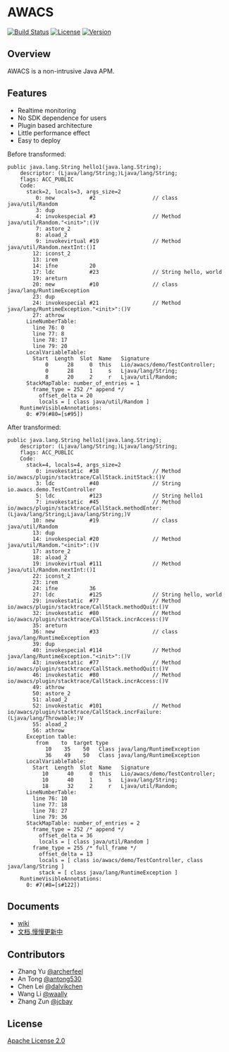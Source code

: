 # AWACS
[![Build Status](https://travis-ci.org/Archerfeel/awacs.svg?branch=master)](https://travis-ci.org/Archerfeel/awacs)
[![License](https://img.shields.io/badge/license-APACHE2-blue.svg)](https://github.com/ArcherFeel/awacs/blob/master/LICENSE)
[![Version](https://img.shields.io/badge/AWACS-0.2.3-orange.svg)](https://github.com/ArcherFeel/awacs/tree/0.2.3)


## Overview

AWACS is a non-intrusive Java APM.

## Features

* Realtime monitoring
* No SDK dependence for users
* Plugin based architecture
* Little performance effect
* Easy to deploy

Before transformed: 

```
public java.lang.String hello1(java.lang.String);
    descriptor: (Ljava/lang/String;)Ljava/lang/String;
    flags: ACC_PUBLIC
    Code:
      stack=2, locals=3, args_size=2
         0: new           #2                  // class java/util/Random
         3: dup
         4: invokespecial #3                  // Method java/util/Random."<init>":()V
         7: astore_2
         8: aload_2
         9: invokevirtual #19                 // Method java/util/Random.nextInt:()I
        12: iconst_2
        13: irem
        14: ifne          20
        17: ldc           #23                 // String hello, world
        19: areturn
        20: new           #10                 // class java/lang/RuntimeException
        23: dup
        24: invokespecial #21                 // Method java/lang/RuntimeException."<init>":()V
        27: athrow
      LineNumberTable:
        line 76: 0
        line 77: 8
        line 78: 17
        line 79: 20
      LocalVariableTable:
        Start  Length  Slot  Name   Signature
            0      28     0  this   Lio/awacs/demo/TestController;
            0      28     1     s   Ljava/lang/String;
            8      20     2     r   Ljava/util/Random;
      StackMapTable: number_of_entries = 1
        frame_type = 252 /* append */
          offset_delta = 20
          locals = [ class java/util/Random ]
    RuntimeVisibleAnnotations:
      0: #79(#80=[s#95])
```

After transformed:

```
public java.lang.String hello1(java.lang.String);
    descriptor: (Ljava/lang/String;)Ljava/lang/String;
    flags: ACC_PUBLIC
    Code:
      stack=4, locals=4, args_size=2
         0: invokestatic  #38                 // Method io/awacs/plugin/stacktrace/CallStack.initStack:()V
         3: ldc           #40                 // String io.awacs.demo.TestController
         5: ldc           #123                // String hello1
         7: invokestatic  #45                 // Method io/awacs/plugin/stacktrace/CallStack.methodEnter:(Ljava/lang/String;Ljava/lang/String;)V
        10: new           #19                 // class java/util/Random
        13: dup
        14: invokespecial #20                 // Method java/util/Random."<init>":()V
        17: astore_2
        18: aload_2
        19: invokevirtual #111                // Method java/util/Random.nextInt:()I
        22: iconst_2
        23: irem
        24: ifne          36
        27: ldc           #125                // String hello, world
        29: invokestatic  #77                 // Method io/awacs/plugin/stacktrace/CallStack.methodQuit:()V
        32: invokestatic  #80                 // Method io/awacs/plugin/stacktrace/CallStack.incrAccess:()V
        35: areturn
        36: new           #33                 // class java/lang/RuntimeException
        39: dup
        40: invokespecial #114                // Method java/lang/RuntimeException."<init>":()V
        43: invokestatic  #77                 // Method io/awacs/plugin/stacktrace/CallStack.methodQuit:()V
        46: invokestatic  #80                 // Method io/awacs/plugin/stacktrace/CallStack.incrAccess:()V
        49: athrow
        50: astore_2
        51: aload_2
        52: invokestatic  #101                // Method io/awacs/plugin/stacktrace/CallStack.incrFailure:(Ljava/lang/Throwable;)V
        55: aload_2
        56: athrow
      Exception table:
         from    to  target type
            10    35    50   Class java/lang/RuntimeException
            36    49    50   Class java/lang/RuntimeException
      LocalVariableTable:
        Start  Length  Slot  Name   Signature
           10      40     0  this   Lio/awacs/demo/TestController;
           10      40     1     s   Ljava/lang/String;
           18      32     2     r   Ljava/util/Random;
      LineNumberTable:
        line 76: 10
        line 77: 18
        line 78: 27
        line 79: 36
      StackMapTable: number_of_entries = 2
        frame_type = 252 /* append */
          offset_delta = 36
          locals = [ class java/util/Random ]
        frame_type = 255 /* full_frame */
          offset_delta = 13
          locals = [ class io/awacs/demo/TestController, class java/lang/String ]
          stack = [ class java/lang/RuntimeException ]
    RuntimeVisibleAnnotations:
      0: #7(#8=[s#122])
```

## Documents

* [wiki]()
* [文档,慢慢更新中]()

## Contributors

* Zhang Yu [@archerfeel](https://github.com/archerfeel)
* An Tong [@antong530](https://github.com/antong530)
* Chen Lei [@dalvikchen](https://github.com/dalvikchen)
* Wang Li [@waally](https://github.com/waally)
* Zhang Zun [@jcbay](https://github.com/jcbay)

## License

[Apache License 2.0](http://www.apache.org/licenses/LICENSE-2.0)

